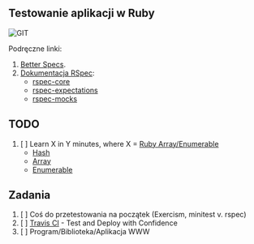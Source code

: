 ## Testowanie aplikacji w Ruby

![GIT](images/github_in_case_of_fire.png)

Podręczne linki:

1. [Better Specs](http://betterspecs.org/).
1. [Dokumentacja RSpec](http://rspec.info/):
    - [rspec-core](https://github.com/rspec/rspec-core)
    - [rspec-expectations](https://github.com/rspec/rspec-expectations)
    - [rspec-mocks](https://github.com/rspec/rspec-mocks)

## TODO

1. [ ] Learn X in Y minutes, where X = [Ruby Array/Enumerable](/)
    - [Hash](http://ruby-doc.org/core-2.2.3/Hash.html)
    - [Array](http://ruby-doc.org/core-2.2.3/Array.html)
    - [Enumerable](http://ruby-doc.org/core-2.2.3/Enumerable.html)

## Zadania

1. [ ] Coś do przetestowania na początek (Exercism, minitest v. rspec)
1. [ ] [Travis CI](https://travis-ci.org/) - Test and Deploy with Confidence
1. [ ] Program/Biblioteka/Aplikacja WWW
